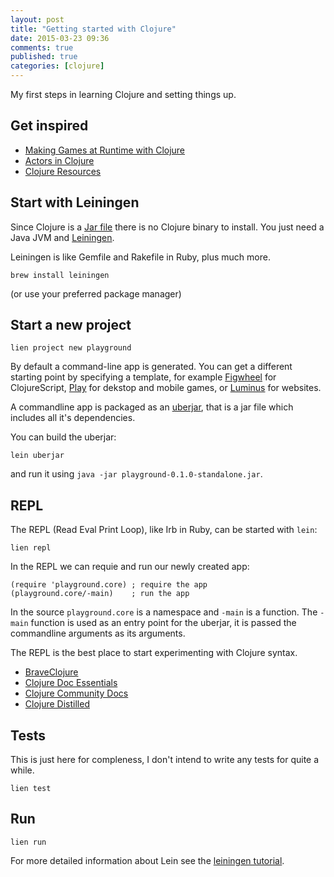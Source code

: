 ```yaml
---
layout: post
title: "Getting started with Clojure"
date: 2015-03-23 09:36
comments: true
published: true
categories: [clojure]
---
```


My first steps in learning Clojure and setting things up.

<!--more-->

## Get inspired

* [Making Games at Runtime with Clojure](https://www.youtube.com/watch?v=0GzzFeS5cMc)
* [Actors in Clojure](http://clojure.org/state#actors)
* [Clojure Resources](https://github.com/matthiasn/Clojure-Resources)

## Start with Leiningen

Since Clojure is a [Jar file](https://en.wikipedia.org/wiki/JAR_%28file_format%29) there is no Clojure binary to install. You just need a Java JVM and [Leiningen](http://leiningen.org/).

Leiningen is like Gemfile and Rakefile in Ruby, plus much more.

```
brew install leiningen
```

(or use your preferred package manager)

## Start a new project

```
lien project new playground
```

By default a command-line app is generated. You can get a different starting point by specifying a template, for example [Figwheel](https://github.com/bhauman/lein-figwheel) for ClojureScript, [Play](https://github.com/oakes/play-clj) for dekstop and mobile games, or [Luminus](http://www.luminusweb.net/) for websites.

A commandline app is packaged as an [uberjar](https://stackoverflow.com/questions/11947037/what-is-an-uber-jar), that is a jar file which includes all it's dependencies.

You can build the uberjar:

```
lein uberjar
```

and run it using `java -jar playground-0.1.0-standalone.jar`.

## REPL

The REPL (Read Eval Print Loop), like Irb in Ruby, can be started with `lein`:

```
lien repl
```

In the REPL we can requie and run our newly created app:

```
(require 'playground.core) ; require the app
(playground.core/-main)    ; run the app
```

In the source `playground.core` is a namespace and `-main` is a function. The `-main` function is used as an entry point for the uberjar, it is passed the commandline arguments as its arguments.

The REPL is the best place to start experimenting with Clojure syntax.

* [BraveClojure](http://www.braveclojure.com)
* [Clojure Doc Essentials](http://clojure-doc.org/articles/content.html#essentials)
* [Clojure Community Docs](http://conj.io/)
* [Clojure Distilled](https://yogthos.github.io/ClojureDistilled.html)

## Tests

This is just here for compleness, I don't intend to write any tests for quite a while.

```
lien test
```

## Run

```
lien run
```	

For more detailed information about Lein see the [leiningen tutorial](https://github.com/technomancy/leiningen/blob/stable/doc/TUTORIAL.md#leiningen-projects).
